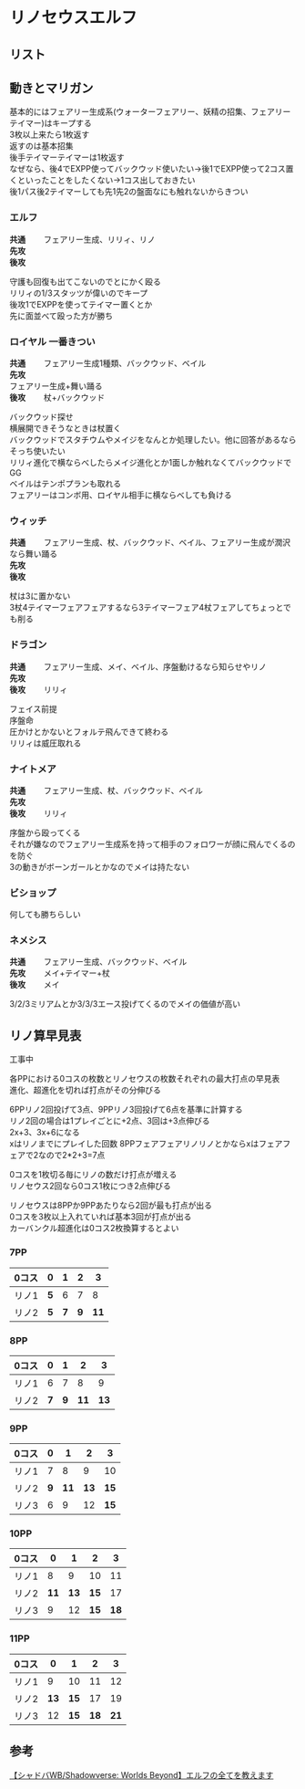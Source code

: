 # リノセウスエルフ
## リスト

## 動きとマリガン

基本的にはフェアリー生成系(ウォーターフェアリー、妖精の招集、フェアリーテイマー)はキープする  
3枚以上来たら1枚返す  
返すのは基本招集  
後手テイマーテイマーは1枚返す  
なぜなら、後4でEXPP使ってバックウッド使いたい→後1でEXPP使って2コス置くといったことをしたくない→1コス出しておきたい  
後1パス後2テイマーしても先1先2の盤面なにも触れないからきつい  

### エルフ
**共通**　　
フェアリー生成、リリィ、リノ  
**先攻**　　  
**後攻**　　

守護も回復も出てこないのでとにかく殴る  
リリィの1/3スタッツが偉いのでキープ  
後攻1でEXPPを使ってテイマー置くとか  
先に面並べて殴った方が勝ち

### ロイヤル 一番きつい
**共通**　　
フェアリー生成1種類、バックウッド、ベイル  
**先攻**　　  
フェアリー生成+舞い踊る  
**後攻**　　
杖+バックウッド  

バックウッド探せ  
横展開できそうなときは杖置く  
バックウッドでスタチウムやメイジをなんとか処理したい。他に回答があるならそっち使いたい  
リリィ進化で横ならべしたらメイジ進化とか1面しか触れなくてバックウッドでGG  
ベイルはテンポプランも取れる  
フェアリーはコンボ用、ロイヤル相手に横ならべしても負ける 

### ウィッチ
**共通**　　
フェアリー生成、杖、バックウッド、ベイル、フェアリー生成が潤沢なら舞い踊る  
**先攻**　　  
**後攻**　　

杖は3に置かない  
3杖4テイマーフェアフェアするなら3テイマーフェア4杖フェアしてちょっとでも削る  


### ドラゴン
**共通**　　
フェアリー生成、メイ、ベイル、序盤動けるなら知らせやリノ  
**先攻**　　  
**後攻**　　
リリィ

フェイス前提  
序盤命  
圧かけとかないとフォルテ飛んできて終わる  
リリィは威圧取れる  


### ナイトメア
**共通**　　
フェアリー生成、杖、バックウッド、ベイル  
**先攻**　　  
**後攻**　　
リリィ


序盤から殴ってくる  
それが嫌なのでフェアリー生成系を持って相手のフォロワーが顔に飛んでくるのを防ぐ  
3の動きがボーンガールとかなのでメイは持たない  

### ビショップ
何しても勝ちらしい

### ネメシス
**共通**　　
フェアリー生成、バックウッド、ベイル  
**先攻**　　
メイ+テイマー+杖  
**後攻**　　
メイ 


3/2/3ミリアムとか3/3/3エース投げてくるのでメイの価値が高い  


## リノ算早見表
工事中

各PPにおける0コスの枚数とリノセウスの枚数それぞれの最大打点の早見表  
進化、超進化を切れば打点がその分伸びる  

6PPリノ2回投げて3点、9PPリノ3回投げて6点を基準に計算する  
リノ2回の場合は1プレイごとに+2点、3回は+3点伸びる  
2x+3、3x+6になる  
xはリノまでにプレイした回数
8PPフェアフェアリノリノとかならxはフェアフェアで2なので2*2+3=7点  

0コスを1枚切る毎にリノの数だけ打点が増える  
リノセウス2回なら0コス1枚につき2点伸びる  

リノセウスは8PPか9PPあたりなら2回が最も打点が出る  
0コスを3枚以上入れていれば基本3回が打点が出る  
カーバンクル超進化は0コス2枚換算するとよい  




### 7PP  

|0コス|   0  |   1  |   2  |   3  |
|-----|-----|-----|-----|-----|
|リノ1| **5**|   6  |   7  |   8  |
|リノ2| **5**| **7**| **9**|**11**|

### 8PP  

|0コス|   0  |   1  |   2  |   3  |
|-----|-----|-----|-----|-----|
|リノ1|   6  |   7  |   8  |   9  |
|リノ2| **7**| **9**|**11**|**13**|

### 9PP  

|0コス|   0  |   1  |   2  |   3  |
|-----|-----|-----|-----|-----|
|リノ1|   7  |   8  |   9  |  10  |
|リノ2| **9**|**11**|**13**|**15**|
|リノ3|   6  |   9  |  12  |**15**|  


### 10PP  

|0コス|   0  |   1  |   2  |   3  |
|-----|-----|-----|-----|-----|
|リノ1|   8  |   9  |  10  |  11  |
|リノ2|**11**|**13**|**15**|  17  |
|リノ3|   9  |  12  |**15**|**18**|

### 11PP  

|0コス|   0  |   1  |   2  |   3  |
|-----|-----|-----|-----|-----|
|リノ1|   9  |  10  |  11  |  12  |
|リノ2|**13**|**15**|  17  |  19  |
|リノ3|  12  |**15**|**18**|**21**|



## 参考
[【シャドバWB/Shadowverse: Worlds Beyond】エルフの全てを教えます](https://www.youtube.com/live/akya-fSv_jI?si=eGOqBqevb2GcAGIe)  